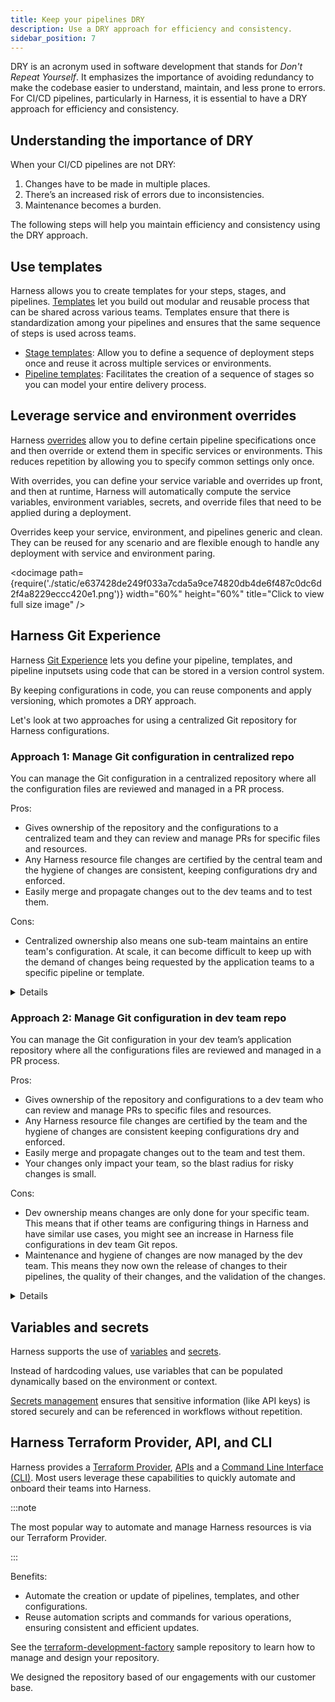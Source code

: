 ```yaml
---
title: Keep your pipelines DRY
description: Use a DRY approach for efficiency and consistency.
sidebar_position: 7
---
```


DRY is an acronym used in software development that stands for *Don't Repeat Yourself*. It emphasizes the importance of avoiding redundancy to make the codebase easier to understand, maintain, and less prone to errors. For CI/CD pipelines, particularly in Harness, it is essential to have a DRY approach for efficiency and consistency.

## Understanding the importance of DRY

When your CI/CD pipelines are not DRY:

1. Changes have to be made in multiple places.
2. There’s an increased risk of errors due to inconsistencies.
3. Maintenance becomes a burden.

The following steps will help you maintain efficiency and consistency using the DRY approach.

## Use templates

Harness allows you to create templates for your steps, stages, and pipelines. [Templates](/docs/platform/templates/templates-best-practices) let you build out modular and reusable process that can be shared across various teams. Templates ensure that there is standardization among your pipelines and ensures that the same sequence of steps is used across teams.

- [Stage templates](/docs/platform/templates/add-a-stage-template): Allow you to define a sequence of deployment steps once and reuse it across multiple services or environments.
- [Pipeline templates](/docs/platform/templates/create-pipeline-template): Facilitates the creation of a sequence of stages so you can model your entire delivery process.

## Leverage service and environment overrides

Harness [overrides](/docs/continuous-delivery/x-platform-cd-features/overrides-v2) allow you to define certain pipeline specifications once and then override or extend them in specific services or environments. This reduces repetition by allowing you to specify common settings only once.

With overrides, you can define your service variable and overrides up front, and then at runtime, Harness will automatically compute the service variables, environment variables, secrets, and override files  that need to be applied during a deployment.

Overrides keep your service, environment, and pipelines generic and clean. They can be reused for any scenario and are flexible enough to handle any deployment with service and environment paring. 

<docimage path={require('./static/e637428de249f033a7cda5a9ce74820db4de6f487c0dc6d2f4a8229eccc420e1.png')} width="60%" height="60%" title="Click to view full size image" />  

## Harness Git Experience

Harness [Git Experience](/docs/platform/git-experience/configure-git-experience-for-harness-entities) lets you define your pipeline, templates, and pipeline inputsets using code that can be stored in a version control system. 

By keeping configurations in code, you can reuse components and apply versioning, which promotes a DRY approach.

Let's look at two approaches for using a centralized Git repository for Harness configurations.

### Approach 1: Manage Git configuration in centralized repo

You can manage the Git configuration in a centralized repository where all the configuration files are reviewed and managed in a PR process. 

Pros:
- Gives ownership of the repository and the configurations to a centralized team and they can review and manage PRs for specific files and resources. 
- Any Harness resource file changes are certified by the central team and the hygiene of changes are consistent, keeping configurations dry and enforced.
- Easily merge and propagate changes out to the dev teams and to test them.

Cons:
- Centralized ownership also means one sub-team maintains an entire team's configuration. At scale, it can become difficult to keep up with the demand of changes being requested by the application teams to a specific pipeline or template.

<details>

		<summary>Centralized deployment configuration modeled</summary>

```
├── .harness
│   ├── pipelines
│   │   ├── golden-pipeline.yaml
│   ├── templates
│   |   ├── k8s-deploy-stage.yaml
│   ├── input_sets
|   |   ├── dev-inputs-serviceA.yaml
└── .gitignore
```

</details>

### Approach 2: Manage Git configuration in dev team repo

You can manage the Git configuration in your dev team’s application repository where all the configurations files are reviewed and managed in a PR process.

Pros:
- Gives ownership of the repository and configurations to a dev team who can review and manage PRs to specific files and resources. 
- Any Harness resource file changes are certified by the team and the hygiene of changes are consistent keeping configurations dry and enforced. 
- Easily merge and propagate changes out to the team and test them.
- Your changes only impact your team, so the blast radius for risky changes is small.

Cons:
- Dev ownership means changes are only done for your specific team. This means that if other teams are configuring things in Harness and have similar use cases, you might see an increase in Harness file configurations in dev team Git repos.
- Maintenance and hygiene of changes are now managed by the dev team. This means they now own the release of changes to their pipelines, the quality of their changes, and the validation of the changes.

<details>

		<summary>Manage Git and Harness CD configuration together</summary>

```
├── .harness
│   ├── pipelines
│   │   ├── golden-pipeline.yaml
│   ├── templates
│   |   ├── k8s-deploy-stage.yaml
│   ├── input_sets
|   |   ├── dev-inputs-serviceA.yaml
├── src
│   ├── controller
│   │   ├── **/*.css
│   ├── views
│   ├── model
│   ├── index.js
├── public
│   ├── css
│   │   ├── **/*.css
│   ├── images
│   ├── js
│   ├── index.html
├── dist (or build)
├── node_modules
├── package.json
├── package-lock.json 
└── .gitignore
```

</details>

## Variables and secrets

Harness supports the use of [variables](/docs/platform/variables-and-expressions/harness-variables) and [secrets](/docs/platform/Secrets/Secrets-Management/reference-existing-secret-manager-secrets).

Instead of hardcoding values, use variables that can be populated dynamically based on the environment or context.

[Secrets management](/docs/platform/Secrets/Secrets-Management/harness-secret-manager-overview) ensures that sensitive information (like API keys) is stored securely and can be referenced in workflows without repetition.

## Harness Terraform Provider, API, and CLI

Harness provides a [Terraform Provider](https://registry.terraform.io/providers/harness/harness/latest/docs), [APIs](https://apidocs.harness.io/) and a [Command Line Interface (CLI)](https://developer.harness.io/docs/platform/automation/cli/install). Most users leverage these capabilities to quickly automate and onboard their teams into Harness.

:::note

The most popular way to automate and manage Harness resources is via our Terraform Provider.

:::

Benefits:
- Automate the creation or update of pipelines, templates, and other configurations.
- Reuse automation scripts and commands for various operations, ensuring consistent and efficient updates.

See the [terraform-development-factory](https://github.com/harness-community/solutions-architecture/tree/main/terraform-development-factory) sample repository to learn how to manage and design your repository.

We designed the repository based of our engagements with our customer base.


